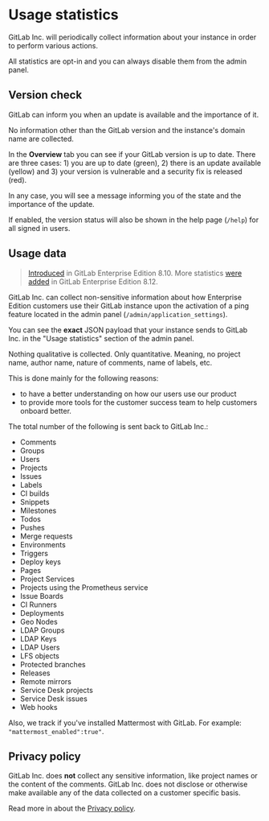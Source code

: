 # Usage statistics

GitLab Inc. will periodically collect information about your instance in order
to perform various actions.

All statistics are opt-in and you can always disable them from the admin panel.

## Version check

GitLab can inform you when an update is available and the importance of it.

No information other than the GitLab version and the instance's domain name
are collected.

In the **Overview** tab you can see if your GitLab version is up to date. There
are three cases: 1) you are up to date (green), 2) there is an update available
(yellow) and 3) your version is vulnerable and a security fix is released (red).

In any case, you will see a message informing you of the state and the
importance of the update.

If enabled, the version status will also be shown in the help page (`/help`)
for all signed in users.

## Usage data

> [Introduced][ee-557] in GitLab Enterprise Edition 8.10. More statistics
[were added][ee-735] in GitLab Enterprise Edition 8.12.

GitLab Inc. can collect non-sensitive information about how Enterprise Edition
customers use their GitLab instance upon the activation of a ping feature
located in the admin panel (`/admin/application_settings`).

You can see the **exact** JSON payload that your instance sends to GitLab Inc.
in the "Usage statistics" section of the admin panel.

Nothing qualitative is collected. Only quantitative. Meaning, no project name,
author name, nature of comments, name of labels, etc.

This is done mainly for the following reasons:

- to have a better understanding on how our users use our product
- to provide more tools for the customer success team to help customers onboard
  better.

The total number of the following is sent back to GitLab Inc.:

- Comments
- Groups
- Users
- Projects
- Issues
- Labels
- CI builds
- Snippets
- Milestones
- Todos
- Pushes
- Merge requests
- Environments
- Triggers
- Deploy keys
- Pages
- Project Services
- Projects using the Prometheus service
- Issue Boards
- CI Runners
- Deployments
- Geo Nodes
- LDAP Groups
- LDAP Keys
- LDAP Users
- LFS objects
- Protected branches
- Releases
- Remote mirrors
- Service Desk projects
- Service Desk issues
- Web hooks

Also, we track if you've installed Mattermost with GitLab.
For example: `"mattermost_enabled":true"`.

## Privacy policy

GitLab Inc. does **not** collect any sensitive information, like project names
or the content of the comments. GitLab Inc. does not disclose or otherwise make
available any of the data collected on a customer specific basis.

Read more in about the [Privacy policy](https://about.gitlab.com/privacy).

[ee-557]: https://gitlab.com/gitlab-org/gitlab-ee/merge_requests/557
[ee-735]: https://gitlab.com/gitlab-org/gitlab-ee/merge_requests/735
